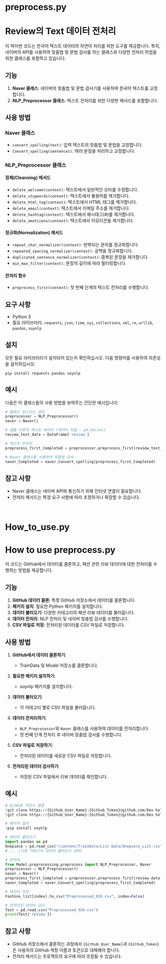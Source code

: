 # preprocess.py
# Review의 Text 데이터 전처리

이 파이썬 코드는 한국어 텍스트 데이터의 자연어 처리를 위한 도구를 제공합니다. 특히, 네이버의 API를 사용하여 맞춤법 및 문법 검사를 하는 클래스와 다양한 전처리 작업을 위한 클래스를 포함하고 있습니다.

## 기능

1. **Naver 클래스**: 네이버의 맞춤법 및 문법 검사기를 사용하여 한국어 텍스트를 교정합니다.
2. **NLP_Preprocessor 클래스**: 텍스트 전처리를 위한 다양한 메서드를 포함합니다.

## 사용 방법

### Naver 클래스

- `convert_spelling(text)`: 입력 텍스트의 맞춤법 및 문법을 교정합니다.
- `Convert_spelling(sentences)`: 여러 문장을 처리하고 교정합니다.

### NLP_Preprocessor 클래스

#### 정제(Cleansing) 메서드
- `delete_welcome(context)`: 텍스트에서 일반적인 오타를 수정합니다.
- `delete_stopwords(context)`: 텍스트에서 불용어를 제거합니다.
- `delete_html_tag(context)`: 텍스트에서 HTML 태그를 제거합니다.
- `delete_email(context)`: 텍스트에서 이메일 주소를 제거합니다.
- `delete_hashtag(context)`: 텍스트에서 해시태그(#)를 제거합니다.
- `delete_emoticons(context)`: 텍스트에서 이모티콘을 제거합니다.

#### 정규화(Normalization) 메서드
- `repeat_char_normalizer(context)`: 반복되는 문자를 정규화합니다.
- `repeated_spacing_normalizer(context)`: 공백을 정규화합니다.
- `duplicated_sentence_normalizer(context)`: 중복된 문장을 제거합니다.
- `min_max_filter(context)`: 문장의 길이에 따라 필터링합니다.

#### 전처리 함수
- `preprocess_first(context)`: 첫 번째 단계의 텍스트 전처리를 수행합니다.


## 요구 사항

- Python 3
- 필요 라이브러리: `requests`, `json`, `time`, `sys`, `collections`, `xml`, `re`, `urllib`, `pandas`, `soynlp`

## 설치

모든 필요 라이브러리가 설치되어 있는지 확인하십시오. 다음 명령어를 사용하여 의존성을 설치하십시오:

```
pip install requests pandas soynlp
```

## 예시

다음은 이 클래스들의 사용 방법을 보여주는 간단한 예시입니다:

```python
# 클래스 인스턴스 생성
preprocessor = NLP_Preprocessor()
naver = Naver()

# 샘플 리뷰의 텍스트 데이터 (데이터 타입 : pd.Series)
review_text_data = DataFrame['review']

# 텍스트 전처리
preprocess_first_Completed = preprocessor.preprocess_first(review_text_data)

# Naver 클래스를 사용하여 맞춤법 검사
naver_Completed = naver.Convert_spelling(preprocess_first_Completed)


```

## 참고 사항

- Naver 클래스는 네이버 API와 통신하기 위해 인터넷 연결이 필요합니다.
- 전처리 메서드는 특정 요구 사항에 따라 조정하거나 확장할 수 있습니다.

&emsp;

# How_to_use.py
# How to use preprocess.py

이 코드는 GitHub에서 데이터를 클론하고, 패션 관련 리뷰 데이터에 대한 전처리를 수행하는 방법을 제공합니다.

## 기능

1. **GitHub 데이터 클론**: 특정 GitHub 저장소에서 데이터를 클론합니다.
2. **패키지 설치**: 필요한 Python 패키지를 설치합니다.
3. **데이터 불러오기**: 다양한 카테고리의 패션 리뷰 데이터를 불러옵니다.
4. **데이터 전처리**: NLP 전처리 및 네이버 맞춤법 검사를 수행합니다.
5. **CSV 파일로 저장**: 전처리된 데이터를 CSV 파일로 저장합니다.

## 사용 방법

1. **GitHub에서 데이터 클론하기**:
    - TrainData 및 Model 저장소를 클론합니다.

2. **필요한 패키지 설치하기**:
    - soynlp 패키지를 설치합니다.

3. **데이터 불러오기**:
    - 각 카테고리 별로 CSV 파일을 불러옵니다.

4. **데이터 전처리하기**:
    - `NLP_Preprocessor`와 `Naver` 클래스를 사용하여 데이터를 전처리합니다.
    - 첫 번째 단계 전처리 후 네이버 맞춤법 검사를 수행합니다.

5. **CSV 파일로 저장하기**:
    - 전처리된 데이터를 새로운 CSV 파일로 저장합니다.

6. **전처리된 데이터 검사하기**:
    - 저장된 CSV 파일에서 리뷰 데이터를 확인합니다.

## 예시

```python
# GitHub 저장소 클론
!git clone https://{Github_User_Name}:{Github_Token}@github.com/Dev-hoT6/TrainData.git
!git clone https://{Github_User_Name}:{Github_Token}@github.com/Dev-hoT6/Model.git

# 패키지 설치
!pip install soynlp

# 데이터 불러오기
import pandas as pd
Onepiece = pd.read_csv("/content/TrainData/List Data/Onepiece_List.csv")
# ... (다른 카테고리 데이터 불러오기 생략)

# 전처리
from Model.preprocessing.preprocess import NLP_Preprocessor, Naver
preprocessor = NLP_Preprocessor()
naver = Naver()
preprocess_first_Completed = preprocessor.preprocess_first(review_data)
naver_Completed = naver.Convert_spelling(preprocess_first_Completed)

# 데이터 저장
Fashion_list[index].to_csv("Preprocessed_XXX.csv", index=False)

# 전처리된 데이터 검사
Test = pd.read_csv("Preprocessed_XXX.csv")
print(Test['review'])
```


## 참고 사항

- GitHub 저장소에서 클론하는 과정에서 `{Github_User_Name}`과 `{Github_Token}`은 사용자의 GitHub 계정 이름과 토큰으로 대체해야 합니다.
- 전처리 메서드는 프로젝트의 요구에 따라 조정될 수 있습니다.
